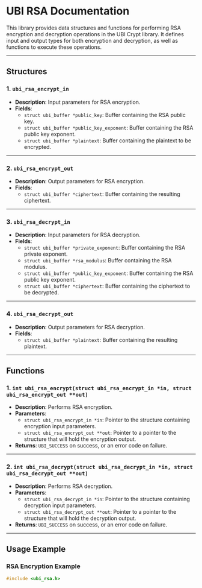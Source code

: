 # UBI RSA Documentation

This library provides data structures and functions for performing RSA encryption and decryption operations in the UBI Crypt library. It defines input and output types for both encryption and decryption, as well as functions to execute these operations.

---

## Structures

### 1. `ubi_rsa_encrypt_in`
- **Description**: Input parameters for RSA encryption.
- **Fields**:
  - `struct ubi_buffer *public_key`: Buffer containing the RSA public key.
  - `struct ubi_buffer *public_key_exponent`: Buffer containing the RSA public key exponent.
  - `struct ubi_buffer *plaintext`: Buffer containing the plaintext to be encrypted.

---

### 2. `ubi_rsa_encrypt_out`
- **Description**: Output parameters for RSA encryption.
- **Fields**:
  - `struct ubi_buffer *ciphertext`: Buffer containing the resulting ciphertext.

---

### 3. `ubi_rsa_decrypt_in`
- **Description**: Input parameters for RSA decryption.
- **Fields**:
  - `struct ubi_buffer *private_exponent`: Buffer containing the RSA private exponent.
  - `struct ubi_buffer *rsa_modulus`: Buffer containing the RSA modulus.
  - `struct ubi_buffer *public_key_exponent`: Buffer containing the RSA public key exponent.
  - `struct ubi_buffer *ciphertext`: Buffer containing the ciphertext to be decrypted.

---

### 4. `ubi_rsa_decrypt_out`
- **Description**: Output parameters for RSA decryption.
- **Fields**:
  - `struct ubi_buffer *plaintext`: Buffer containing the resulting plaintext.

---

## Functions

### 1. `int ubi_rsa_encrypt(struct ubi_rsa_encrypt_in *in, struct ubi_rsa_encrypt_out **out)`
- **Description**: Performs RSA encryption.
- **Parameters**:
  - `struct ubi_rsa_encrypt_in *in`: Pointer to the structure containing encryption input parameters.
  - `struct ubi_rsa_encrypt_out **out`: Pointer to a pointer to the structure that will hold the encryption output.
- **Returns**: `UBI_SUCCESS` on success, or an error code on failure.

---

### 2. `int ubi_rsa_decrypt(struct ubi_rsa_decrypt_in *in, struct ubi_rsa_decrypt_out **out)`
- **Description**: Performs RSA decryption.
- **Parameters**:
  - `struct ubi_rsa_decrypt_in *in`: Pointer to the structure containing decryption input parameters.
  - `struct ubi_rsa_decrypt_out **out`: Pointer to a pointer to the structure that will hold the decryption output.
- **Returns**: `UBI_SUCCESS` on success, or an error code on failure.

---

## Usage Example

### RSA Encryption Example

```c
#include <ubi_rsa.h>

